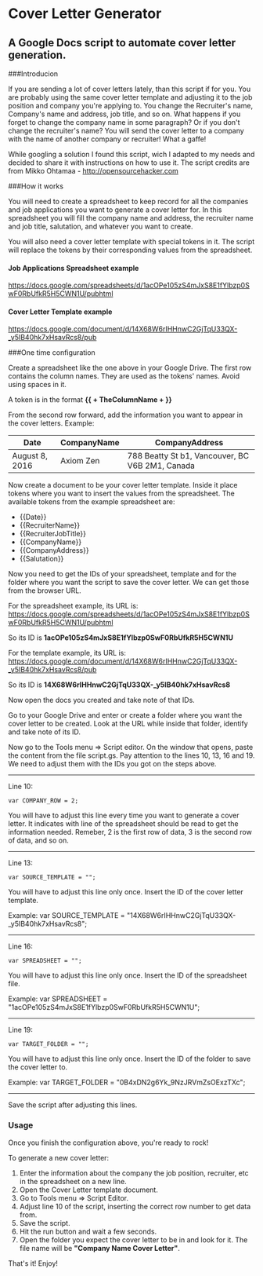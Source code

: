 # Cover Letter Generator

## A Google Docs script to automate cover letter generation.

###Introducion

If you are sending a lot of cover letters lately, than this script if for you.
You are probably using the same cover letter template and adjusting it to the job position and company you're applying to.
You change the Recruiter's name, Company's name and address, job title, and so on.
What happens if you forget to change the company name in some paragraph? Or if you don't change the recruiter's name? You will send the cover letter to a company with the name of another company or recruiter! What a gaffe!

While googling a solution I found this script, wich I adapted to my needs and decided to share it with instructions on how to use it. The script credits are from Mikko Ohtamaa - http://opensourcehacker.com

###How it works

You will need to create a spreadsheet to keep record for all the companies and job applications you want to generate a cover letter for. In this spreadsheet you will fill the company name and address, the recruiter name and job title, salutation, and whatever you want to create.

You will also need a cover letter template with special tokens in it. The script will replace the tokens by their corresponding values from the spreadsheet.

#### Job Applications Spreadsheet example

https://docs.google.com/spreadsheets/d/1acOPe105zS4mJxS8E1fYlbzp0SwF0RbUfkR5H5CWN1U/pubhtml

#### Cover Letter Template example

https://docs.google.com/document/d/14X68W6rIHHnwC2GjTqU33QX-_y5IB40hk7xHsavRcs8/pub


###One time configuration

Create a spreadsheet like the one above in your Google Drive.
The first row contains the column names. They are used as the tokens' names. Avoid using spaces in it.

A token is in the format **{{ + TheColumnName + }}**

From the second row forward, add the information you want to appear in the cover letters.
Example:

| Date             | CompanyName        | CompanyAddress                                    |
| ---------------- | ------------------ | ------------------------------------------------- |
| August 8, 2016   | Axiom Zen          | 788 Beatty St b1, Vancouver, BC V6B 2M1, Canada   |

Now create a document to be your cover letter template.
Inside it place tokens where you want to insert the values from the spreadsheet.
The available tokens from the example spreadsheet are:
* {{Date}}
* {{RecruiterName}}
* {{RecruiterJobTitle}}
* {{CompanyName}}
* {{CompanyAddress}}
* {{Salutation}}

Now you need to get the IDs of your spreadsheet, template and for the folder where you want the script to save the cover letter. We can get those from the browser URL.

For the spreadsheet example, its URL is:
https://docs.google.com/spreadsheets/d/1acOPe105zS4mJxS8E1fYlbzp0SwF0RbUfkR5H5CWN1U/pubhtml

So its ID is **1acOPe105zS4mJxS8E1fYlbzp0SwF0RbUfkR5H5CWN1U**

For the template example, its URL is:
https://docs.google.com/document/d/14X68W6rIHHnwC2GjTqU33QX-_y5IB40hk7xHsavRcs8/pub

So its ID is **14X68W6rIHHnwC2GjTqU33QX-_y5IB40hk7xHsavRcs8**

Now open the docs you created and take note of that IDs.

Go to your Google Drive and enter or create a folder where you want the cover letter to be created.
Look at the URL while inside that folder, identify and take note of its ID.

Now go to the Tools menu => Script editor.
On the window that opens, paste the content from the file script.gs.
Pay attention to the lines 10, 13, 16 and 19. We need to adjust them with the IDs you got on the steps above.

---

Line 10:
```
var COMPANY_ROW = 2;
```
You will have to adjust this line every time you want to generate a cover letter. It indicates with line of the spreadsheet should be read to get the information needed. Remeber, 2 is the first row of data, 3 is the second row of data, and so on.

---

Line 13:
```
var SOURCE_TEMPLATE = "";
```
You will have to adjust this line only once. Insert the ID of the cover letter template.

Example: var SOURCE_TEMPLATE = "14X68W6rIHHnwC2GjTqU33QX-_y5IB40hk7xHsavRcs8";

---

Line 16:
```
var SPREADSHEET = "";
```
You will have to adjust this line only once. Insert the ID of the spreadsheet file.

Example: var SPREADSHEET = "1acOPe105zS4mJxS8E1fYlbzp0SwF0RbUfkR5H5CWN1U";

---

Line 19:
```
var TARGET_FOLDER = "";
```
You will have to adjust this line only once. Insert the ID of the folder to save the cover letter to.

Example: var TARGET_FOLDER = "0B4xDN2g6Yk_9NzJRVmZsOExzTXc";

---

Save the script after adjusting this lines.

### Usage

Once you finish the configuration above, you're ready to rock!

To generate a new cover letter:

1. Enter the information about the company the job position, recruiter, etc in the spreadsheet on a new line.
2. Open the Cover Letter template document.
3. Go to Tools menu => Script Editor.
4. Adjust line 10 of the script, inserting the correct row number to get data from.
5. Save the script.
6. Hit the run button and wait a few seconds.
7. Open the folder you expect the cover letter to be in and look for it. The file name will be **"Company Name Cover Letter"**.


That's it!
Enjoy!
